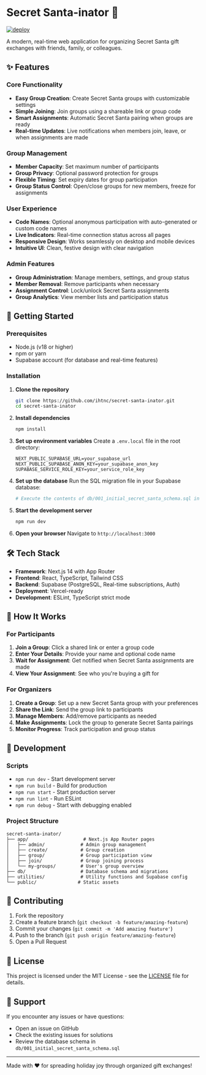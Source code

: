 # Secret Santa-inator 🎄

[![deploy](https://deploy-badge.vercel.app/vercel/dooduel?name=website)](https://dooduel.vercel.app/)

A modern, real-time web application for organizing Secret Santa gift exchanges with friends, family, or colleagues.

## ✨ Features

### Core Functionality
- **Easy Group Creation**: Create Secret Santa groups with customizable settings
- **Simple Joining**: Join groups using a shareable link or group code
- **Smart Assignments**: Automatic Secret Santa pairing when groups are ready
- **Real-time Updates**: Live notifications when members join, leave, or when assignments are made

### Group Management
- **Member Capacity**: Set maximum number of participants
- **Group Privacy**: Optional password protection for groups
- **Flexible Timing**: Set expiry dates for group participation
- **Group Status Control**: Open/close groups for new members, freeze for assignments

### User Experience
- **Code Names**: Optional anonymous participation with auto-generated or custom code names
- **Live Indicators**: Real-time connection status across all pages
- **Responsive Design**: Works seamlessly on desktop and mobile devices
- **Intuitive UI**: Clean, festive design with clear navigation

### Admin Features
- **Group Administration**: Manage members, settings, and group status
- **Member Removal**: Remove participants when necessary
- **Assignment Control**: Lock/unlock Secret Santa assignments
- **Group Analytics**: View member lists and participation status

## 🚀 Getting Started

### Prerequisites
- Node.js (v18 or higher)
- npm or yarn
- Supabase account (for database and real-time features)

### Installation

1. **Clone the repository**
   ```bash
   git clone https://github.com/ihtnc/secret-santa-inator.git
   cd secret-santa-inator
   ```

2. **Install dependencies**
   ```bash
   npm install
   ```

3. **Set up environment variables**
   Create a `.env.local` file in the root directory:
   ```env
   NEXT_PUBLIC_SUPABASE_URL=your_supabase_url
   NEXT_PUBLIC_SUPABASE_ANON_KEY=your_supabase_anon_key
   SUPABASE_SERVICE_ROLE_KEY=your_service_role_key
   ```

4. **Set up the database**
   Run the SQL migration file in your Supabase database:
   ```bash
   # Execute the contents of db/001_initial_secret_santa_schema.sql in your Supabase SQL editor
   ```

5. **Start the development server**
   ```bash
   npm run dev
   ```

6. **Open your browser**
   Navigate to `http://localhost:3000`

## 🛠️ Tech Stack

- **Framework**: Next.js 14 with App Router
- **Frontend**: React, TypeScript, Tailwind CSS
- **Backend**: Supabase (PostgreSQL, Real-time subscriptions, Auth)
- **Deployment**: Vercel-ready
- **Development**: ESLint, TypeScript strict mode

## 📱 How It Works

### For Participants
1. **Join a Group**: Click a shared link or enter a group code
2. **Enter Your Details**: Provide your name and optional code name
3. **Wait for Assignment**: Get notified when Secret Santa assignments are made
4. **View Your Assignment**: See who you're buying a gift for

### For Organizers
1. **Create a Group**: Set up a new Secret Santa group with your preferences
2. **Share the Link**: Send the group link to participants
3. **Manage Members**: Add/remove participants as needed
4. **Make Assignments**: Lock the group to generate Secret Santa pairings
5. **Monitor Progress**: Track participation and group status

## 🔧 Development

### Scripts
- `npm run dev` - Start development server
- `npm run build` - Build for production
- `npm run start` - Start production server
- `npm run lint` - Run ESLint
- `npm run debug` - Start with debugging enabled

### Project Structure
```
secret-santa-inator/
├── app/                    # Next.js App Router pages
│   ├── admin/             # Admin group management
│   ├── create/            # Group creation
│   ├── group/             # Group participation view
│   ├── join/              # Group joining process
│   └── my-groups/         # User's group overview
├── db/                    # Database schema and migrations
├── utilities/             # Utility functions and Supabase config
└── public/               # Static assets
```

## 🤝 Contributing

1. Fork the repository
2. Create a feature branch (`git checkout -b feature/amazing-feature`)
3. Commit your changes (`git commit -m 'Add amazing feature'`)
4. Push to the branch (`git push origin feature/amazing-feature`)
5. Open a Pull Request

## 📄 License

This project is licensed under the MIT License - see the [LICENSE](LICENSE) file for details.

## 🎁 Support

If you encounter any issues or have questions:
- Open an issue on GitHub
- Check the existing issues for solutions
- Review the database schema in `db/001_initial_secret_santa_schema.sql`

---

Made with ❤️ for spreading holiday joy through organized gift exchanges!